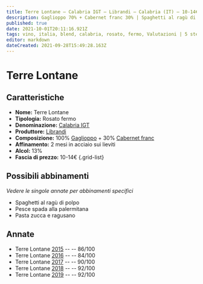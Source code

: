 ```yaml
---
title: Terre Lontane – Calabria IGT – Librandi – Calabria (IT) – 10-14€ – 2★-5★
description: Gaglioppo 70% + Cabernet franc 30% | Spaghetti al ragù di polpo – Pesce spada alla palermitana – Pasta zucca e ragusano
published: true
date: 2021-10-01T20:11:16.921Z
tags: vino, italia, blend, calabria, rosato, fermo, Valutazioni | 5 stelle, gaglioppo, cabernet franc, spaghetti al ragù di polpo, pesce spada alla palermitana, pasta zucca e ragusano, Prezzi | 10-14€
editor: markdown
dateCreated: 2021-09-28T15:49:28.163Z
---
```


 # Terre Lontane

## Caratteristiche
- **Nome:** Terre Lontane
- **Tipologia:** Rosato fermo
- **Denominazione:** [Calabria IGT](/denominazioni/Italia/Calabria/IGT/Calabria) 
- **Produttore:** [Librandi](/produttori/Italia/Calabria/Librandi)
- **Composizione:** 100% [Gaglioppo](/vitigni/Italia/bacca-nera/gaglioppo) + 30% [Cabernet franc](/vitigni/Francia/bacca-nera/cabernet-franc)
- **Affinamento:** 2 mesi in acciaio sui lieviti
- **Alcol:** 13%
- **Fascia di prezzo:** 10-14€
{.grid-list}



## Possibili abbinamenti
*Vedere le singole annate per abbinamenti specifici*

- Spaghetti al ragù di polpo
- Pesce spada alla palermitana
- Pasta zucca e ragusano

## Annate

- Terre Lontane [2015](vini/Italia/Calabria/Librandi/Terre-Lontane/2015) -- <span class="star-3"></span> -- 86/100
- Terre Lontane [2016](vini/Italia/Calabria/Librandi/Terre-Lontane/2016) -- <span class="star-2"></span> -- 84/100
- Terre Lontane [2017](vini/Italia/Calabria/Librandi/Terre-Lontane/2017) -- <span class="star-4"></span> -- 90/100
- Terre Lontane [2018](vini/Italia/Calabria/Librandi/Terre-Lontane/2018) -- <span class="star-5"></span> -- 92/100
- Terre Lontane [2019](vini/Italia/Calabria/Librandi/Terre-Lontane/2019) -- <span class="star-5"></span> -- 92/100